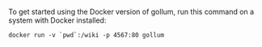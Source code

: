 To get started using the Docker version of gollum, run this command on a system with Docker installed:

    docker run -v `pwd`:/wiki -p 4567:80 gollum
 
